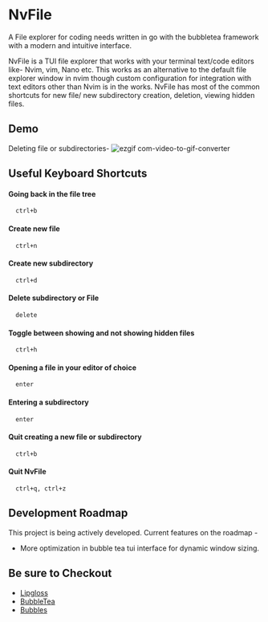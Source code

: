 # NvFile

A File explorer for coding needs written in go with the bubbletea framework with a modern and intuitive interface.

NvFile is a TUI file explorer that works with your terminal text/code editors like- Nvim, vim, Nano etc. This works as an alternative to the default file explorer window in nvim though custom configuration for integration with text editors other than Nvim is in the works. NvFile has most of the common shortcuts for new file/ new subdirectory creation, deletion, viewing hidden files. 


## Demo

Deleting file or subdirectories- 
![ezgif com-video-to-gif-converter](https://github.com/user-attachments/assets/27f2faa0-d109-473a-bb25-a07347d89b4e)


## Useful Keyboard Shortcuts

#### Going back in the file tree

```http
  ctrl+b
```

#### Create new file

```http
  ctrl+n
```

#### Create new subdirectory

```http
  ctrl+d
```

#### Delete subdirectory or File

```http
  delete
```

#### Toggle between showing and not showing hidden files

```http
  ctrl+h
```

#### Opening a file in your editor of choice

```http
  enter
```
#### Entering a subdirectory 

```http
  enter
```
#### Quit creating a new file or subdirectory

```http
  ctrl+b
```
#### Quit NvFile

```http
  ctrl+q, ctrl+z
```
## Development Roadmap

This project is being actively developed. Current features on the roadmap -

- More optimization in bubble tea tui interface for dynamic window sizing.

## Be sure to Checkout 

 - [Lipgloss](https://pkg.go.dev/github.com/charmbracelet/lipgloss)
 - [BubbleTea](https://pkg.go.dev/github.com/charmbracelet/bubbletea)
 - [Bubbles](https://pkg.go.dev/github.com/charmbracelet/bubbles)

